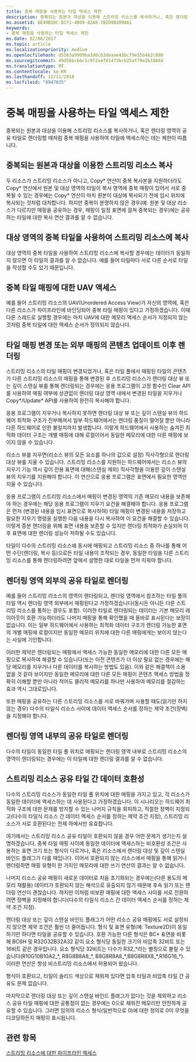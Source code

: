 ```yaml
---
title: 중복 매핑을 사용하는 타일 액세스 제한
description: 중복되는 원본과 대상을 이용해 스트리밍 리소스를 복사하거나, 혹은 렌더링 영역의 공유 타일로 렌더링할 때처럼 중복 매핑을 사용하여 타일에 액세스하는 데는 제한이 따릅니다.
ms.assetid: 6E40B1DC-BCF1-4B09-82A8-7B2D9B209A61
keywords:
- 중복 매핑을 사용하는 타일 액세스 제한
ms.date: 02/08/2017
ms.topic: article
ms.localizationpriority: medium
ms.openlocfilehash: d5563a9909ba3d6cb3deaae43bcf9e55b4b2c880
ms.sourcegitcommit: 49d58bc66c1c9f2a4f81473bcb25af79e2b1088d
ms.translationtype: MT
ms.contentlocale: ko-KR
ms.lasthandoff: 12/11/2018
ms.locfileid: "8947835"
---
```

# <a name="tile-access-limitations-with-duplicate-mappings"></a>중복 매핑을 사용하는 타일 액세스 제한


중복되는 원본과 대상을 이용해 스트리밍 리소스를 복사하거나, 혹은 렌더링 영역의 공유 타일로 렌더링할 때처럼 중복 매핑을 사용하여 타일에 액세스하는 데는 제한이 따릅니다.

## <a name="span-idcopyingstreamingresourceswithoverlappingsourceanddestinationspanspan-idcopyingstreamingresourceswithoverlappingsourceanddestinationspanspan-idcopyingstreamingresourceswithoverlappingsourceanddestinationspancopying-streaming-resources-with-overlapping-source-and-destination"></a><span id="Copying_streaming_resources_with_overlapping_source_and_destination"></span><span id="copying_streaming_resources_with_overlapping_source_and_destination"></span><span id="COPYING_STREAMING_RESOURCES_WITH_OVERLAPPING_SOURCE_AND_DESTINATION"></span>중복되는 원본과 대상을 이용한 스트리밍 리소스 복사


두 리소스가 스트리밍 리소스가 아니고, Copy\* 연산이 중복 복사본을 지원하더라도 Copy\* 연산에서 원본 및 대상 영역의 타일이 복사 영역에 중복 매핑이 있어서 서로 중복될 수 있는 경우에는 Copy\* 연산이 마치 원본이 대상에 복사되기 전에 임시 위치에 복사되는 것처럼 대처합니다. 하지만 중복이 분명하지 않은 경우(예: 원본 및 대상 리소스가 다르지만 매핑을 공유하는 경우, 매핑이 일정 표면에 걸쳐 중복되는 경우)에는 공유하는 타일에 대한 복사 연산 결과를 알 수 없습니다.

## <a name="span-idcopyingtostreamingresourcewithduplicatedtilesindestinationareaspanspan-idcopyingtostreamingresourcewithduplicatedtilesindestinationareaspanspan-idcopyingtostreamingresourcewithduplicatedtilesindestinationareaspancopying-to-streaming-resource-with-duplicated-tiles-in-destination-area"></a><span id="Copying_to_streaming_resource_with_duplicated_tiles_in_destination_area"></span><span id="copying_to_streaming_resource_with_duplicated_tiles_in_destination_area"></span><span id="COPYING_TO_STREAMING_RESOURCE_WITH_DUPLICATED_TILES_IN_DESTINATION_AREA"></span>대상 영역의 중복 타일을 사용하여 스트리밍 리소스에 복사


대상 영역의 중복 타일을 사용하여 스트리밍 리소스에 복사할 경우에는 데이터가 동일하지 않으면 이 타일의 결과를 알 수 없습니다. 예를 들어 타일마다 서로 다른 순서로 타일을 작성할 수도 있기 때문입니다.

## <a name="span-iduavaccessestoduplicatetilesmappingsspanspan-iduavaccessestoduplicatetilesmappingsspanspan-iduavaccessestoduplicatetilesmappingsspanuav-accesses-to-duplicate-tiles-mappings"></a><span id="UAV_accesses_to_duplicate_tiles_mappings"></span><span id="uav_accesses_to_duplicate_tiles_mappings"></span><span id="UAV_ACCESSES_TO_DUPLICATE_TILES_MAPPINGS"></span>중복 타일 매핑에 대한 UAV 액세스


예를 들어 스트리밍 리소스의 UAV(Unordered Access View)가 자신의 영역에, 혹은 다른 리소스가 파이프라인에 바인딩되어 중복 타일 매핑이 있다고 가정하겠습니다. 이때 다른 스레드로 실행할 경우에는 마치 UAV에 대한 메모리 액세스 순서가 지정되지 않는 것처럼 중복 타일에 대한 액세스 순서가 정의되지 않습니다.

## <a name="span-idrenderingaftertilemappingchangesorcontentupdatesfromoutsidemappingsspanspan-idrenderingaftertilemappingchangesorcontentupdatesfromoutsidemappingsspanspan-idrenderingaftertilemappingchangesorcontentupdatesfromoutsidemappingsspanrendering-after-tile-mapping-changes-or-content-updates-from-outside-mappings"></a><span id="Rendering_after_tile_mapping_changes_or_content_updates_from_outside_mappings"></span><span id="rendering_after_tile_mapping_changes_or_content_updates_from_outside_mappings"></span><span id="RENDERING_AFTER_TILE_MAPPING_CHANGES_OR_CONTENT_UPDATES_FROM_OUTSIDE_MAPPINGS"></span>타일 매핑 변경 또는 외부 매핑의 콘텐츠 업데이트 이후 렌더링


스트리밍 리소스의 타일 매핑이 변경되었거나, 혹은 타일 풀에서 매핑된 타일의 콘텐츠가 다른 스트리밍 리소스의 매핑을 통해 변경된 후 스트리밍 리소스가 렌더링 대상 뷰 또는 깊이 스텐실 뷰를 통해 렌더링되는 경우에는 응용 프로그램이 고정 함수인 Clear API를 사용하여 매핑 여부에 상관없이 렌더링 대상 영역 내에서 변경된 타일을 지우거나 Copy\*/Update\* API를 사용하여 완전히 복사해야 합니다.

응용 프로그램이 지우거나 복사하지 못하면 렌더링 대상 뷰 또는 깊이 스텐실 뷰의 하드웨어 최적화 구조가 진부해져서 일부 하드웨어에서는 렌더링 품질이 떨어질 뿐만 아니라 다른 하드웨어로 인한 불일치까지 발생합니다. 이렇게 하드웨어에서 사용하는 숨겨진 최적화 데이터 구조는 개별 매핑에 대해 로컬이어서 동일한 메모리에 대한 다른 매핑에 보이지 않을 수 있습니다.

리소스 뷰를 지우면(리소스 뷰의 모든 요소를 하나의 값으로 설정) 직사각형으로 렌더링 대상 뷰를 지울 수 있습니다. 스트리밍 리소스를 지원하는 하드웨어에서는 리소스 뷰의 지우기 기능 역시 깊이 전용 표면에 대해(스텐실 제외) 직사각형을 이용한 깊이 스텐실 뷰의 지우기를 지원해야 합니다. 이 연산으로 응용 프로그램은 표면에서 필요한 영역만 지울 수 있습니다.

응용 프로그램이 스트리밍 리소스에서 매핑이 변경된 영역의 기존 메모리 내용을 보존해야 하는 경우에는 해당 응용 프로그램이 지우기 요건을 해결해야 합니다. 응용 프로그램은 먼저 (변경된 내용을 임시 표면으로 복사하여) 타일 매핑이 변경된 내용을 저장하고 필요한 지우기 명령을 실행한 다음 내용을 다시 복사하여 이 요건을 해결할 수 있습니다. 이렇게 증분 렌더링을 위해 표면 내용을 보존할 수 있지만 렌더링 최적화가 손실되어 이후 표면에 대한 렌더링 성능이 저하될 수도 있습니다.

타일이 다수의 스트리밍 리소스에 동시에 매핑되고 스트리밍 리소스 중 하나를 통해 어떤 수단(렌더링, 복사 등)으로든 타일 내용이 조작되는 경우, 동일한 타일을 다른 스트리밍 리소스를 통해 렌더링하려면 앞에서 설명한 대로 타일을 먼저 지워야 합니다.

## <a name="span-idrenderingtotilessharedoutsiderenderareaspanspan-idrenderingtotilessharedoutsiderenderareaspanspan-idrenderingtotilessharedoutsiderenderareaspanrendering-to-tiles-shared-outside-render-area"></a><span id="Rendering_to_tiles_shared_outside_render_area"></span><span id="rendering_to_tiles_shared_outside_render_area"></span><span id="RENDERING_TO_TILES_SHARED_OUTSIDE_RENDER_AREA"></span>렌더링 영역 외부의 공유 타일로 렌더링


예를 들어 스트리밍 리소스의 영역이 렌더링되고, 렌더링 영역에서 참조하는 타일 풀의 타일 역시 렌더링 영역 외부에서 매핑된다고 가정하겠습니다(동시든 아니든 다른 스트리밍 리소스를 통하는 경우도 포함). 이러한 타일로 렌더링되는 데이터는 기본 메모리 레이아웃이 호환 가능하더라도 나머지 매핑을 통해 확인했을 때 올바로 표시된다는 보장이 없습니다. 이는 일부 하드웨어에서 사용하는 최적화 데이터 구조가 렌더링 가능한 표면의 개별 매핑에 로컬이지만 동일한 메모리 위치에 대한 다른 매핑에게는 보이지 않는다는 사실에 기인합니다.

이러한 제약은 렌더링되는 매핑에서 액세스 가능한 동일한 메모리에 대한 다른 모든 매핑으로 복사하여 해결할 수 있습니다(또는 이전 콘텐츠가 더 이상 필요 없는 경우에는 해당 메모리를 지우거나 다른 데이터를 복사하는 방법도 있음). 이와 같은 해결책이 소용 없을 것 같아 보이지만 동일한 메모리에 대한 다른 모든 매핑이 콘텐츠 액세스 방법을 정확히 이해할 뿐만 아니라 적어도 물리적 메모리를 하나만 사용하여 메모리를 절감하는 효과 역시 그대로입니다.

또한 매핑을 공유하는 다른 스트리밍 리소스를 서로 바꿔가며 사용할 때도(읽기만 하지 않는 경우) 다수의 타일식 리소스 사이에 데이터 액세스 순서를 정하는 제약 조건(장벽)을 지정해야 합니다.

## <a name="span-idrenderingtotilessharedwithinrenderareaspanspan-idrenderingtotilessharedwithinrenderareaspanspan-idrenderingtotilessharedwithinrenderareaspanrendering-to-tiles-shared-within-render-area"></a><span id="Rendering_to_tiles_shared_within_render_area"></span><span id="rendering_to_tiles_shared_within_render_area"></span><span id="RENDERING_TO_TILES_SHARED_WITHIN_RENDER_AREA"></span>렌더링 영역 내부의 공유 타일로 렌더링


다수의 타일이 동일한 타일 풀 위치로 매핑되는 렌더링 영역 내부로 스트리밍 리소스의 영역이 렌더링되는 경우에는 이 타일에 대한 렌더링 결과를 알 수 없습니다.

## <a name="span-iddatacompatibilityacrossstreamingresourcessharingtilesspanspan-iddatacompatibilityacrossstreamingresourcessharingtilesspanspan-iddatacompatibilityacrossstreamingresourcessharingtilesspandata-compatibility-across-streaming-resources-sharing-tiles"></a><span id="Data_compatibility_across_streaming_resources_sharing_tiles"></span><span id="data_compatibility_across_streaming_resources_sharing_tiles"></span><span id="DATA_COMPATIBILITY_ACROSS_STREAMING_RESOURCES_SHARING_TILES"></span>스트리밍 리소스 공유 타일 간 데이터 호환성


다수의 스트리밍 리소스가 동일한 타일 풀 위치에 대한 매핑을 가지고 있고, 각 리소스가 동일한 데이터에 액세스하는 데 사용된다고 가정하겠습니다. 이 시나리오는 하드웨어 최적화 구조에 대한 문제를 방지할 수 있는 나머지 규칙을 회피하고, 적절한 장벽이 지정되고(다수의 타일식 리소스 간 데이터 액세스 순서를 정하는 제약 조건 지정), 스트리밍 리소스가 서로 호환된다는 전제 하에서만 유효합니다.

여기에서는 스트리밍 리소스 공유 타일이 호환되지 않을 경우 어떤 문제가 생기는지 설명하겠습니다. 중복 타일 매핑 사이에 동일한 데이터에 액세스하는 비호환성 조건은 사용하는 표면 크기 또는 형식이 다르거나, 혹은 리소스에서 렌더링 대상 및 깊이 스텐실 바인드 플래그가 다를 때입니다. 이어서 호환되지 않는 리소스에서 매핑을 통해 읽거나 렌더링하면 매핑 유형이 한 가지인 메모리에 대한 쓰기 연산의 결과는 알 수 없습니다.

나머지 리소스 공유 매핑이 새로운 데이터로 처음 초기화되는 경우에는(다른 용도의 메모리 재활용) 데이터가 호환되지 않는 해석으로 유출되지 않기 때문에 후속 읽기 또는 렌더링 연산이 괜찮습니다. 하지만 이처럼 비보환 매핑에 대한 액세스 사이를 서로 전환하려면 장벽을 지정해야 합니다(다수의 타일식 리소스 간 데이터 액세스 순서를 정하는 제약 조건 지정).

렌더링 대상 또는 깊이 스텐실 바인드 플래그가 어떤 리소스 공유 매핑에도 서로 설정되지 않으면 제약 조건은 훨씬 더 줄어듭니다. 형식 및 표면 유형(예: Texture2D)이 동일하기만 하다면 타일을 공유할 수 있습니다. 호환 가능한 다른 형식은 BC\* 표면을 비롯해 BC6H 및 R32G32B32A32 같이 요소 형식당 동일한 크기의 비압축 32비트 또는 16비트 같은 경우입니다. 요소 형식당 32비트는 다수가 R32\_\*라는 별칭으로 불릴 수 있습니다(R10G10B10A2\_\*, R8G8B8A8\_\*, B8G8R8A8\_\*,B8G8R8X8\_\*,R16G16\_\*). 이러한 연산은 항상 비스트리밍 리소스에서 허용되어 왔습니다.

형식이 호환되고, 타일이 솔리드 색상으로 채워져 있다면 압축 타일과 비압축 타일 간 공유도 문제 없습니다.

마지막으로 렌더링 대상 또는 깊이 스텐실 바인드 플래그가 없다는 것을 제외하고 리소스 공유 타일 매핑에 대한 공통점이 없는 경우에는 0으로 채워진 메모리만 안전하게 공유할 수 있습니다. 그러면 임의의 리소스 형식(일반적으로 0)에 대한 정의로 0이 무엇을 디코딩하든지 매핑이 표시됩니다.

## <a name="span-idrelated-topicsspanrelated-topics"></a><span id="related-topics"></span>관련 항목


[스트리밍 리소스에 대한 파이프라인 액세스](pipeline-access-to-streaming-resources.md)

 

 




